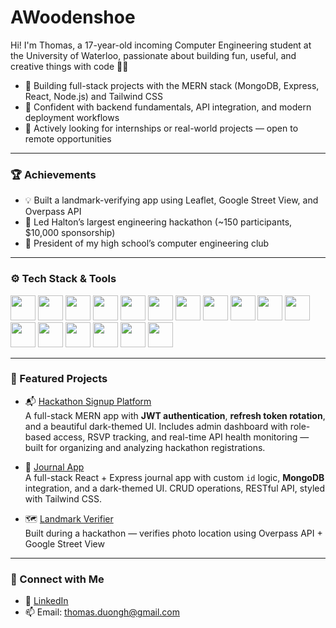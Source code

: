 # AWoodenshoe

Hi! I'm Thomas, a 17-year-old incoming Computer Engineering student at the University of Waterloo, passionate about building fun, useful, and creative things with code 👨‍💻

- 🔨 Building full-stack projects with the MERN stack (MongoDB, Express, React, Node.js) and Tailwind CSS  
- 🚀 Confident with backend fundamentals, API integration, and modern deployment workflows  
- 💼 Actively looking for internships or real-world projects — open to remote opportunities

---
 
### 🏆 Achievements
- 💡 Built a landmark-verifying app using Leaflet, Google Street View, and Overpass API
- 🥇 Led Halton’s largest engineering hackathon (~150 participants, $10,000 sponsorship)
- 🧠 President of my high school’s computer engineering club

---

### ⚙️ Tech Stack & Tools

<p align="left">
  <!-- Fullstack Core -->
  <img src="https://cdn.jsdelivr.net/gh/devicons/devicon/icons/react/react-original.svg" width="40" />
  <img src="https://www.vectorlogo.zone/logos/tailwindcss/tailwindcss-icon.svg" width="40" />
  <img src="https://cdn.jsdelivr.net/gh/devicons/devicon/icons/nodejs/nodejs-original.svg" width="40" />
  <img src="https://cdn.jsdelivr.net/gh/devicons/devicon/icons/express/express-original.svg" width="40" />
  <img src="https://cdn.jsdelivr.net/gh/devicons/devicon/icons/mongodb/mongodb-original.svg" width="40" />

  <!-- Auth -->
  <img src="https://static.cdnlogo.com/logos/j/20/jwt.svg" width="40" />

  <!-- Frontend -->
  <img src="https://cdn.jsdelivr.net/gh/devicons/devicon/icons/html5/html5-original.svg" width="40" />
  <img src="https://cdn.jsdelivr.net/gh/devicons/devicon/icons/css3/css3-original.svg" width="40" />
  <img src="https://cdn.jsdelivr.net/gh/devicons/devicon/icons/javascript/javascript-original.svg" width="40" />
  <img src="https://cdn.jsdelivr.net/gh/devicons/devicon/icons/typescript/typescript-original.svg" width="40" />
  <img src="https://cdn.jsdelivr.net/gh/devicons/devicon/icons/figma/figma-original.svg" width="40" /> 

  <!-- Languages -->
  <img src="https://cdn.jsdelivr.net/gh/devicons/devicon/icons/python/python-original.svg" width="40" />
  <img src="https://cdn.jsdelivr.net/gh/devicons/devicon/icons/java/java-original.svg" width="40" />
  <img src="https://cdn.jsdelivr.net/gh/devicons/devicon/icons/cplusplus/cplusplus-original.svg" width="40" />
  <img src="https://cdn.jsdelivr.net/gh/devicons/devicon/icons/arduino/arduino-original.svg" width="40" />

  <!-- Tools -->
  <img src="https://cdn.jsdelivr.net/gh/devicons/devicon/icons/git/git-original.svg" width="40" />
  <img src="https://cdn.jsdelivr.net/gh/devicons/devicon/icons/github/github-original.svg" width="40" />
</p>

---

### 📌 Featured Projects

- 📬 [Hackathon Signup Platform](https://github.com/AWoodenshoe/hackathon-signup)  
A full-stack MERN app with **JWT authentication**, **refresh token rotation**, and a beautiful dark-themed UI. Includes admin dashboard with role-based access, RSVP tracking, and real-time API health monitoring — built for organizing and analyzing hackathon registrations.

- 📝 [Journal App](https://github.com/AWoodenshoe/journal-app)  
A full-stack React + Express journal app with custom `id` logic, **MongoDB** integration, and a dark-themed UI.
CRUD operations, RESTful API, styled with Tailwind CSS.

- 🗺️ [Landmark Verifier](https://github.com/Kushagra-Pant/eureka2025)  
  Built during a hackathon — verifies photo location using Overpass API + Google Street View

---

### 🔗 Connect with Me
- 💼 [LinkedIn](https://www.linkedin.com/in/hai-phong-duong/)
- 📫 Email: thomas.duongh@gmail.com
